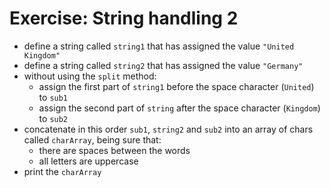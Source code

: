 # Exercise: String handling 2
* define a string called `string1` that has assigned the value `"United Kingdom"`
* define a string called `string2` that has assigned the value `"Germany"`
* without using the `split` method:
  * assign the first part of `string1` before the space character (`United`) to `sub1`
  * assign the second part of `string` after the space character (`Kingdom`) to `sub2`
* concatenate in this order `sub1`, `string2` and `sub2` into an array of chars called `charArray`, being sure that:
  * there are spaces between the words
  * all letters are uppercase
* print the `charArray`
